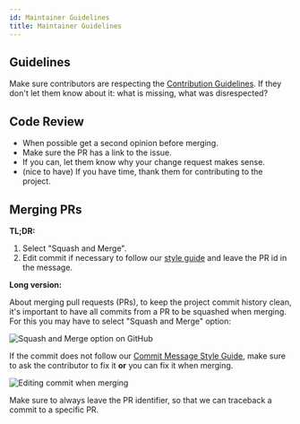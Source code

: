 ```yaml
---
id: Maintainer Guidelines
title: Maintainer Guidelines
---
```


## Guidelines

Make sure contributors are respecting the [Contribution Guidelines](https://github.com/anitab-org/mentorship-android/blob/develop/.github/CONTRIBUTING.md).
If they don't let them know about it: what is missing, what was disrespected?

## Code Review

* When possible get a second opinion before merging.
* Make sure the PR has a link to the issue.
* If you can, let them know why your change request makes sense.
* (nice to have) If you have time, thank them for contributing to the project.

## Merging PRs

**TL;DR:**
1. Select "Squash and Merge".
2. Edit commit if necessary to follow our [style guide](https://github.com/anitab-org/mentorship-backend/wiki/Commit-Message-Style-Guide) and leave the PR id in the message.

**Long version:**

About merging pull requests (PRs), to keep the project commit history clean, it's important to have all commits from a PR to be squashed when merging. For this you may have to select "Squash and Merge" option:

![Squash and Merge option on GitHub](https://user-images.githubusercontent.com/11148726/76369025-06146e80-632a-11ea-922a-c28073539125.png)

If the commit does not follow our [Commit Message Style Guide](https://github.com/anitab-org/mentorship-backend/wiki/Commit-Message-Style-Guide), make sure to ask the contributor to fix it **or** you can fix it when merging.

![Editing commit when merging](https://user-images.githubusercontent.com/11148726/76369362-33155100-632b-11ea-90d1-879dbecfb059.png)

Make sure to always leave the PR identifier, so that we can traceback a commit to a specific PR.